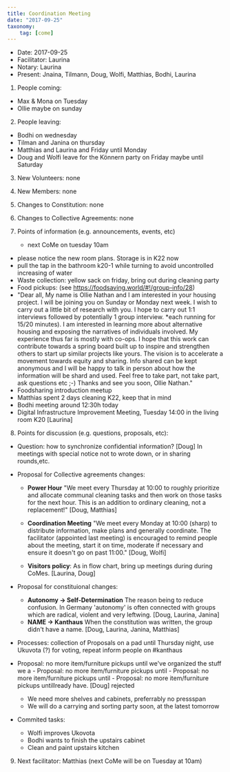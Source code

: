 ```yaml
---
title: Coordination Meeting
date: "2017-09-25"
taxonomy:
    tag: [come]
---
```

- Date: 2017-09-25
- Facilitator: Laurina
- Notary: Laurina
- Present: Jnaina, Tilmann, Doug, Wolfi, Matthias, Bodhi, Laurina

1. People coming:
  - Max & Mona on Tuesday
  - Ollie maybe on sunday
2. People leaving:
  - Bodhi on wednesday
  - Tilman and Janina on thursday
  - Matthias and Laurina and Friday until Monday
  - Doug and Wolfi leave for the Könnern party on Friday maybe until Saturday
3. New Volunteers: none
4. New Members: none
5. Changes to Constitution: none
6. Changes to Collective Agreements: none
7. Points of information (e.g. announcements, events, etc)

    - next CoMe on tuesday 10am

  - please notice the new room plans. Storage is in K22 now
  - pull the tap in the bathroom k20-1 while turning to avoid uncontrolled increasing of water
  - Waste collection: yellow sack on friday, bring out during cleaning party
  - Food pickups: (see https://foodsaving.world/#!/group-info/28)
  - "Dear all, My name is Ollie Nathan and I am interested in your housing project. I will be joining you on Sunday or Monday next week. I wish to carry out a little bit of research with you. I hope to carry out 1:1 interviews followed by potentially 1 group interview. *each running for 15/20 minutes). I am interested in learning more about alternative housing and exposing the narratives of individuals involved. My experience thus far is mostly with co-ops. I hope that this work can contribute towards a spring board built up to inspire and strengthen others to start up similar projects like yours. The vision is to accelerate a movement towards equity and sharing. Info shared can be kept anonymous and I will be happy to talk in person about how the information will be shard and used. Feel free to take part, not take part, ask questions etc ;-) Thanks and see you soon, Ollie Nathan."
  - Foodsharing introduction meetup
  - Matthias spent 2 days cleaning K22, keep that in mind
  - Bodhi meeting around 12:30h today
  - Digital Infrastructure Improvement Meeting, Tuesday 14:00 in the living room K20 [Laurina]
8. Points for discussion (e.g. questions, proposals, etc):
  - Question: how to synchronize confidential information? [Doug] In meetings with special notice not to wrote down, or in sharing rounds,etc.
  - Proposal for Collective agreements changes:
    - **Power Hour** "We meet every Thursday at 10:00 to roughly prioritize and allocate communal cleaning tasks and then work on those tasks for the next hour. This is an addition to ordinary cleaning, not a replacement!" [Doug, Matthias]
    - **Coordination Meeting** "We meet every Monday at 10:00 (sharp) to distribute information, make plans and generally coordinate. The facilitator (appointed last meeting) is encouraged to remind people about the meeting, start it on time, moderate if necessary and ensure it doesn't go on past 11:00." [Doug, Wolfi]

    - **Visitors policy**: As in flow chart, bring up meetings during during CoMes. [Laurina, Doug]

  - Proposal for constituional changes:
    - **Autonomy -> Self-Determination** The reason being to reduce confusion. In Germany 'autonomy' is often connected with groups which are radical, violent and very leftwing. [Doug, Laurina, Janina]
    - **NAME -> Kanthaus** When the constitution was written, the group didn't have a name. [Doug, Laurina, Janina, Matthias]
  - Processes: collection of Proposals on a pad until Thursday night, use Ukuvota (?) for voting, repeat inform people on #kanthaus
  - Proposal: no more item/furniture pickups until we've organized the stuff we a - Proposal: no more item/furniture pickups until - Proposal: no more item/furniture pickups until - Proposal: no more item/furniture pickups untillready have. [Doug] rejected
    - We need more shelves and cabinets, preferrably no pressspan
    - We will do a carrying and sorting party soon, at the latest tomorrow
  - Commited tasks:
    - Wolfi improves Ukovota
    - Bodhi wants to finish the upstairs cabinet
    - Clean and paint upstairs kitchen
9. Next facilitator: Matthias (next CoMe will be on Tuesday at 10am)
